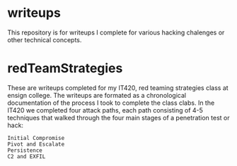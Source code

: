 # writeups
This repository is for writeups I complete for various hacking chalenges or other technical concepts.

# redTeamStrategies
These are writeups completed for my IT420, red teaming strategies class at ensign college. The writeups are formated as a chronological documentation of the process I took to complete the class clabs. In the IT420 we completed four attack paths, each path consisting of 4-5 techniques that walked through the four main stages of a penetration test or hack:

    Initial Compromise
    Pivot and Escalate
    Persistence
    C2 and EXFIL
